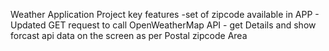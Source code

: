 Weather Application Project
    key features
    -set of zipcode available in APP
    - Updated GET request to call OpenWeatherMap API
    - get Details and show forcast api data on the screen as per Postal zipcode Area


